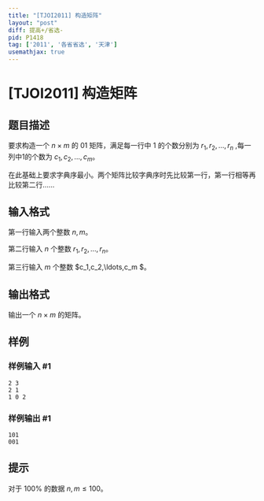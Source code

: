 ```yaml
---
title: "[TJOI2011] 构造矩阵"
layout: "post"
diff: 提高+/省选-
pid: P1418
tag: ['2011', '各省省选', '天津']
usemathjax: true
---
```


# [TJOI2011] 构造矩阵
## 题目描述

要求构造一个 $n\times m$ 的 $01$ 矩阵，满足每一行中 $1$ 的个数分别为 $r_1,r_2,\ldots,r_n$ ,每一列中1的个数为 $c_1,c_2,\ldots,c_m$。

在此基础上要求字典序最小。两个矩阵比较字典序时先比较第一行，第一行相等再比较第二行……
## 输入格式

第一行输入两个整数 $n,m$。

第二行输入 $n$ 个整数 $r_1,r_2,\ldots,r_n$。

第三行输入 $m$ 个整数 $c_1,c_2,\ldots,c_m $。
## 输出格式

输出一个 $n\times m$ 的矩阵。
## 样例

### 样例输入 #1
```
2 3
2 1 
1 0 2 

```
### 样例输出 #1
```
101
001

```
## 提示

对于 $100\%$ 的数据 $n,m\le 100$。
